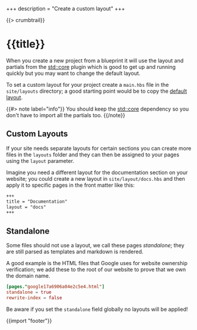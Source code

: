 +++
description = "Create a custom layout"
+++

{{> crumbtrail}}

# {{title}}

When you create a new project from a blueprint it will use the layout and partials from the [std::core][] plugin which is good to get up and running quickly but you may want to change the default layout.

To set a custom layout for your project create a `main.hbs` file in the `site/layouts` directory; a good starting point would be to copy the [default layout][].

{{#> note label="info"}}
You should keep the [std::core][] dependency so you don't have to import all the partials too.
{{/note}}

## Custom Layouts

If your site needs separate layouts for certain sections you can create more files in the `layouts` folder and they can then be assigned to your pages using the `layout` parameter.

Imagine you need a different layout for the documentation section on your website; you could create a new layout in `site/layout/docs.hbs` and then apply it to specific pages in the front matter like this:

```markdown
+++
title = "Documentation"
layout = "docs"
+++
```

## Standalone

Some files should not use a layout, we call these pages *standalone*; they are still parsed as templates and markdown is rendered.

A good example is the HTML files that Google uses for website ownership verification; we add these to the root of our website to prove that we own the domain name.

```toml
[pages."google17a6906a04e2c5e4.html"]
standalone = true
rewrite-index = false
```

Be aware if you set the `standalone` field globally no layouts will be applied!

{{import "footer"}}

[std::core]: https://github.com/uwe-app/plugins/tree/master/std/core
[default layout]: https://github.com/uwe-app/plugins/blob/master/std/core/layouts/main.hbs
